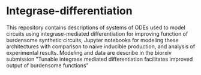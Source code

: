# Integrase-differentiation
This repository contains descriptions of systems of ODEs used to model circuits using integrase-mediated differentiation for improving function of burdensome synthetic circuits, Jupyter notebooks for modeling these architectures with comparison to naive inducible production, and analysis of experimental results. Modeling and data are describe in the biorxiv submission "Tunable integrase mediated differentiation facilitates improved output of burdensome functions"
